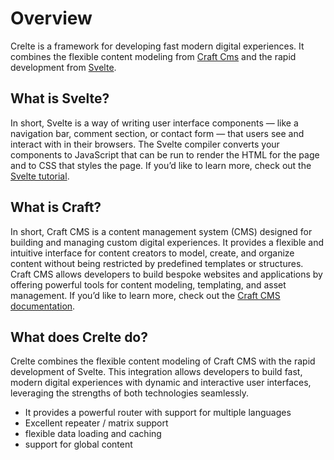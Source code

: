 # Overview

Crelte is a framework for developing fast modern digital experiences. It combines the flexible content modeling from [Craft Cms](https://craftcms.com/) and the rapid development from [Svelte](https://svelte.dev/).

## What is Svelte?
In short, Svelte is a way of writing user interface components — like a navigation bar, comment section, or contact form — that users see and interact with in their browsers. The Svelte compiler converts your components to JavaScript that can be run to render the HTML for the page and to CSS that styles the page. If you’d like to learn more, check out the [Svelte tutorial](https://v4.svelte.dev/docs/introduction).

## What is Craft?
In short, Craft CMS is a content management system (CMS) designed for building and managing custom digital experiences. It provides a flexible and intuitive interface for content creators to model, create, and organize content without being restricted by predefined templates or structures. Craft CMS allows developers to build bespoke websites and applications by offering powerful tools for content modeling, templating, and asset management. If you’d like to learn more, check out the [Craft CMS documentation](https://craftcms.com/docs/5.x/).

## What does Crelte do?
Crelte combines the flexible content modeling of Craft CMS with the rapid development of Svelte. This integration allows developers to build fast, modern digital experiences with dynamic and interactive user interfaces, leveraging the strengths of both technologies seamlessly.

- It provides a powerful router with support for multiple languages
- Excellent repeater / matrix support
- flexible data loading and caching
- support for global content
